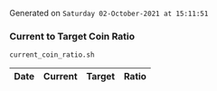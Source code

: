 Generated on `Saturday 02-October-2021 at 15:11:51`

### Current to Target Coin Ratio
`current_coin_ratio.sh`

Date|Current|Target|Ratio
---|---|---|---
